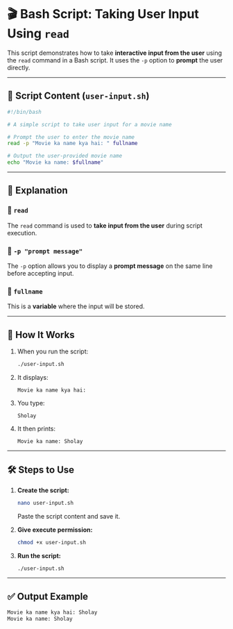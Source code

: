 
# 🎬 Bash Script: Taking User Input Using `read`

This script demonstrates how to take **interactive input from the user** using the `read` command in a Bash script. It uses the `-p` option to **prompt** the user directly.

---

## 📜 Script Content (`user-input.sh`)

```bash
#!/bin/bash

# A simple script to take user input for a movie name

# Prompt the user to enter the movie name
read -p "Movie ka name kya hai: " fullname

# Output the user-provided movie name
echo "Movie ka name: $fullname"
````

---

## 🧠 Explanation

### 🔹 `read`

The `read` command is used to **take input from the user** during script execution.

### 🔹 `-p "prompt message"`

The `-p` option allows you to display a **prompt message** on the same line before accepting input.

### 🔹 `fullname`

This is a **variable** where the input will be stored.

---

## 🧪 How It Works

1. When you run the script:

   ```bash
   ./user-input.sh
   ```

2. It displays:

   ```
   Movie ka name kya hai:
   ```

3. You type:

   ```
   Sholay
   ```

4. It then prints:

   ```
   Movie ka name: Sholay
   ```

---

## 🛠️ Steps to Use

1. **Create the script:**

   ```bash
   nano user-input.sh
   ```

   Paste the script content and save it.

2. **Give execute permission:**

   ```bash
   chmod +x user-input.sh
   ```

3. **Run the script:**

   ```bash
   ./user-input.sh
   ```

---

## ✅ Output Example

```bash
Movie ka name kya hai: Sholay
Movie ka name: Sholay

